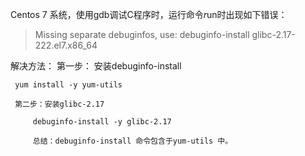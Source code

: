 Centos 7 系统，使用gdb调试C程序时，运行命令*r*un时出现如下错误：
> Missing separate debuginfos, use: debuginfo-install glibc-2.17-222.el7.x86_64

解决方法：
第一步： 安装debuginfo-install 
 
     yum install -y yum-utils

	 第二步：安装glibc-2.17  

	     debuginfo-install -y glibc-2.17

		 总结：debuginfo-install 命令包含于yum-utils 中。
